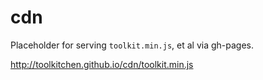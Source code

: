 cdn
===

Placeholder for serving `toolkit.min.js`, et al via gh-pages.

http://toolkitchen.github.io/cdn/toolkit.min.js
